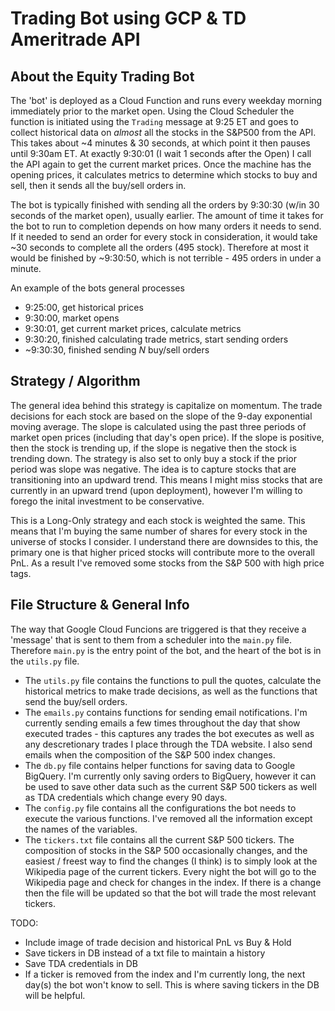 # Trading Bot using GCP & TD Ameritrade API

## About the Equity Trading Bot

The 'bot' is deployed as a Cloud Function and runs every weekday morning immediately prior to the market open.  Using the Cloud Scheduler the function is initiated using the `Trading` message at 9:25 ET and goes to collect historical data on _almost_ all the stocks in the S&P500 from the API.  This takes about ~4 minutes & 30 seconds, at which point it then pauses until 9:30am ET.  At exactly 9:30:01 (I wait 1 seconds after the Open) I call the API again to get the current market prices. Once the machine has the opening prices, it calculates metrics to determine which stocks to buy and sell, then it sends all the buy/sell orders in.  

The bot is typically finished with sending all the orders by 9:30:30 (w/in 30 seconds of the market open), usually earlier. The amount of time it takes for the bot to run to completion depends on how many orders it needs to send.  If it needed to send an order for every stock in consideration, it would take ~30 seconds to complete all the orders (495 stock).  Therefore at most it would be finished by ~9:30:50, which is not terrible - 495 orders in under a minute. 

An example of the bots general processes

- 9:25:00, get historical prices
- 9:30:00, market opens 
- 9:30:01, get current market prices, calculate metrics
- 9:30:20, finished calculating trade metrics, start sending orders
- ~9:30:30, finished sending _N_ buy/sell orders


## Strategy / Algorithm

The general idea behind this strategy is capitalize on momentum.  The trade decisions for each stock are based on the slope of the 9-day exponential moving average. The slope is calculated using the past three periods of market open prices (including that day's open price).  If the slope is positive, then the stock is trending up, if the slope is negative then the stock is trending down.  The strategy is also set to only buy a stock if the prior period was slope was negative. The idea is to capture stocks that are transitioning into an updward trend.  This means I might miss stocks that are currently in an upward trend (upon deployment), however I'm willing to forego the inital investment to be conservative.  

This is a Long-Only strategy and each stock is weighted the same.  This means that I'm buying the same number of shares for every stock in the universe of stocks I consider.  I understand there are downsides to this, the primary one is that higher priced stocks will contribute more to the overall PnL.  As a result I've removed some stocks from the S&P 500 with high price tags. 





## File Structure & General Info

The way that Google Cloud Funcions are triggered is that they receive a 'message' that is sent to them from a scheduler into the `main.py` file. Therefore `main.py` is the entry point of the bot, and the heart of the bot is in the `utils.py` file. 

- The `utils.py` file contains the functions to pull the quotes, calculate the historical metrics to make trade decisions, as well as the functions that send the buy/sell orders.  
- The `emails.py` contains functions for sending email notifications.  I'm currently sending emails a few times throughout the day that show executed trades - this captures any trades the bot executes as well as any descretionary trades I place through the TDA website. I also send emails when the composition of the S&P 500 index changes. 
- The `db.py` file contains helper functions for saving data to Google BigQuery.  I'm currently only saving orders to BigQuery, however it can be used to save other data such as the current S&P 500 tickers as well as TDA credentials which change every 90 days. 
- The `config.py` file contains all the configurations the bot needs to execute the various functions. I've removed all the information except the names of the variables. 
- The `tickers.txt` file contains all the current S&P 500 tickers.  The composition of stocks in the S&P 500 occasionally changes, and the easiest / freest way to find the changes (I think) is to simply look at the Wikipedia page of the current tickers.  Every night the bot will go to the Wikipedia page and check for changes in the index.  If there is a change then the file will be updated so that the bot will trade the most relevant tickers.



TODO: 
- Include image of trade decision and historical PnL vs Buy & Hold
- Save tickers in DB instead of a txt file to maintain a history
- Save TDA credentials in DB 
- If a ticker is removed from the index and I'm currently long, the next day(s) the bot won't know to sell. This is where saving tickers in the DB will be helpful. 
